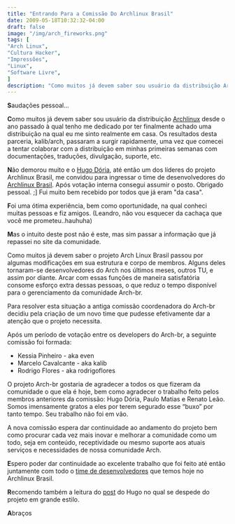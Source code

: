 ```yaml
---
title: "Entrando Para a Comissão Do Archlinux Brasil"
date: 2009-05-18T10:32:32-04:00
draft: false
image: "/img/arch_fireworks.png"
tags: [
"Arch Linux",
"Cultura Hacker",
"Impressões",
"Linux",
"Software Livre",
]
description: "Como muitos já devem saber sou usuário da distribuição Archlinux desde o ano passado à qual tenho me dedicado por ter finalmente achado uma distribuição na qual eu me sinto realmente em casa. Os resultados desta parceria, kalib/arch, passaram a surgir rapidamente, uma vez que comecei a tentar colaborar com a distribuição em minhas primeiras semanas com documentações, traduções, divulgação, suporte, etc."
---
```

**S**audações pessoal...

**C**omo muitos já devem saber sou usuário da distribuição [Archlinux](https://www.archlinux.org) desde o ano passado à qual tenho me dedicado por ter finalmente achado uma distribuição na qual eu me sinto realmente em casa. Os resultados desta parceria, kalib/arch, passaram a surgir rapidamente, uma vez que comecei a tentar colaborar com a distribuição em minhas primeiras semanas com documentações, traduções, divulgação, suporte, etc.

**N**ão demorou muito e o [Hugo Dória](https://blog.hugodoria.org), até então um dos líderes do projeto Archlinux Brasil, me convidou para ingressar o time de desenvolvedores do [Archlinux Brasil](https://www.archlinux-br.org). Após votação interna consegui assumir o posto. Obrigado pessoal. ;] Fui muito bem recebido por todos que já eram "da casa".

**F**oi uma ótima experiência, bem como oportunidade, na qual conheci muitas pessoas e fiz amigos. (Leandro, não vou esquecer da cachaça que você me prometeu..hauhuha)

**M**as o intuito deste post não é este, mas sim passar a informação que já repassei no site da comunidade.




Como muitos já devem saber o projeto Arch Linux Brasil passou por algumas modificações em sua estrutura e corpo de membros. Alguns deles tornaram-se desenvolvedores do Arch nos últimos meses, outros TU, e assim por diante. Arcar com essas funções de maneira satisfatória consome esforço extra dessas pessoas, o que reduz o tempo disponível para o gerenciamento da comunidade Arch-br.

Para resolver esta situação a antiga comissão coordenadora do Arch-br decidiu pela criação de um novo time que pudesse efetivamente dar a atenção que o projeto necessita.

Após um período de votação entre os developers do Arch-br, a seguinte comissão foi formada:

* Kessia Pinheiro - aka even
* Marcelo Cavalcante - aka kalib
* Rodrigo Flores - aka rodrigoflores

O projeto Arch-br gostaria de agradecer a todos os que fizeram da comunidade o que ela é hoje, bem como agradecer o trabalho feito pelos membros anteriores da comissão: Hugo Dória, Paulo Matias e Renato Leão. Somos imensamente gratos a eles por terem segurado esse “buxo” por tanto tempo. Seu trabalho não foi em vão.

A nova comissão espera dar continuidade ao andamento do projeto bem como procurar cada vez mais inovar e melhorar a comunidade como um todo, seja em conteúdo, receptividade ou mesmo suporte aos atuais serviços e necessidades de nossa comunidade Arch.


**E**spero poder dar continuidade ao excelente trabalho que foi feito até então juntamente com todo o [time de desenvolvedores](https://archlinux-br.org/desenvolvedores/) que temos hoje no Archlinux Brasil.

**R**ecomendo também a leitura do [post](https://blog.hugodoria.org/2009/05/18/saida-do-projeto-arch-linux-brasil/) do Hugo no qual se despede do projeto em grande estilo.

**A**braços
